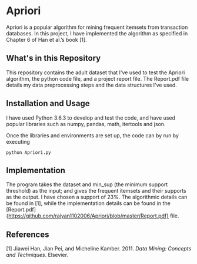 # Apriori
Apriori is a popular algorithm for mining frequent itemsets from transaction databases. In this project, I have implemented the algorithm
as specified in Chapter 6 of Han et al.’s book [1].

## What's in this Repository
This repository contains the adult dataset that I've used to test the Apriori algorithm, the python code file, and a project report file. The Report.pdf file details my data preprocessing steps and the data structures I've used.

## Installation and Usage
I have used Python 3.6.3 to develop and test the code, and have used popular libraries such as numpy, pandas, math, itertools and json.

Once the libraries and environments are set up, the code can by run by executing 

```
python Apriori.py
```

## Implementation

The program takes the dataset and min_sup (the minimum support threshold) as the input; and gives the frequent itemsets and their supports as the output. I have chosen a support of 23%. The algorithmic details can be found in [1], while the implementation details can be found in the [Report.pdf]{https://github.com/raiyan1102006/Apriori/blob/master/Report.pdf} file.

## References
[1] Jiawei Han, Jian Pei, and Micheline Kamber. 2011. *Data Mining: Concepts and Techniques*. Elsevier.
